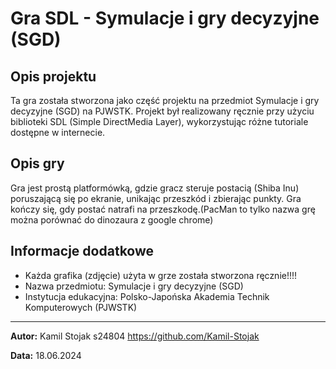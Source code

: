 # Gra SDL - Symulacje i gry decyzyjne (SGD)

## Opis projektu
Ta gra została stworzona jako część projektu na przedmiot Symulacje i gry decyzyjne (SGD) na PJWSTK. Projekt był realizowany ręcznie przy użyciu biblioteki SDL (Simple DirectMedia Layer), wykorzystując różne tutoriale dostępne w internecie.

## Opis gry
Gra jest prostą platformówką, gdzie gracz steruje postacią (Shiba Inu) poruszającą się po ekranie, unikając przeszkód i zbierając punkty. Gra kończy się, gdy postać natrafi na przeszkodę.(PacMan to tylko nazwa grę można porównać do dinozaura z google chrome)

## Informacje dodatkowe
- Każda grafika (zdjęcie) użyta w grze została stworzona ręcznie!!!!
- Nazwa przedmiotu: Symulacje i gry decyzyjne (SGD)
- Instytucja edukacyjna: Polsko-Japońska Akademia Technik Komputerowych (PJWSTK)

---

**Autor:** Kamil Stojak s24804 https://github.com/Kamil-Stojak

**Data:** 18.06.2024

